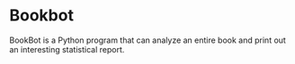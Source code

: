 # Bookbot

BookBot is a Python program that can analyze an entire book and print out an interesting statistical report.
